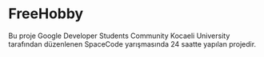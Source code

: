 # FreeHobby
 Bu proje Google Developer Students Community Kocaeli University  tarafından düzenlenen SpaceCode yarışmasında 24 saatte yapılan projedir.
